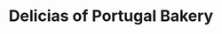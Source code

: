 ---
title: "Delicias of Portugal Bakery"
url: /palm-coast/delicias-of-portugal-bakery/
shop: bakery
---